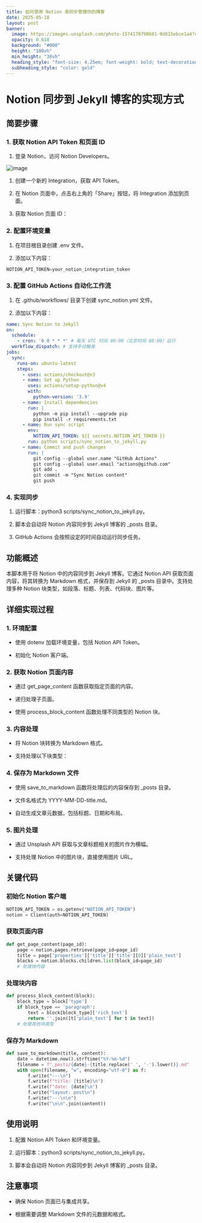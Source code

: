 ```yaml
---
title: 如何使用 Notion 来同步管理你的博客
date: 2025-05-18
layout: post
banner:
  image: https://images.unsplash.com/photo-1574170790681-9d815ebce1a4?crop=entropy&cs=tinysrgb&fit=max&fm=jpg&ixid=M3w2OTIwMzJ8MHwxfHJhbmRvbXx8fHx8fHx8fDE3NDc1NjM2NDh8&ixlib=rb-4.1.0&q=80&w=1080
  opacity: 0.618
  background: "#000"
  height: "100vh"
  min_height: "38vh"
  heading_style: "font-size: 4.25em; font-weight: bold; text-decoration: underline"
  subheading_style: "color: gold"
---
```


# Notion 同步到 Jekyll 博客的实现方式

## 简要步骤

### 1. 获取 Notion API Token 和页面 ID

1. 登录 Notion，访问 Notion Developers。

![image](https://prod-files-secure.s3.us-west-2.amazonaws.com/a7a0cc5a-89b9-4cda-8686-1fba0ca52f40/d19c1afe-dea5-4312-9333-786b0ba83054/image.png?X-Amz-Algorithm=AWS4-HMAC-SHA256&X-Amz-Content-Sha256=UNSIGNED-PAYLOAD&X-Amz-Credential=ASIAZI2LB4662V6ECEGV%2F20250518%2Fus-west-2%2Fs3%2Faws4_request&X-Amz-Date=20250518T102048Z&X-Amz-Expires=3600&X-Amz-Security-Token=IQoJb3JpZ2luX2VjELr%2F%2F%2F%2F%2F%2F%2F%2F%2F%2FwEaCXVzLXdlc3QtMiJHMEUCIFBHb5x9SIL7mlaPDKW6%2BvH4LnFEV7mZ%2F84HSaZg%2FDPiAiEA%2BgK7ZNWQMlGhdzyOYUvb9a6PJZfW5WzNsRhtghR5AGkq%2FwMIcxAAGgw2Mzc0MjMxODM4MDUiDGsCwq4Oy2IH8WpBhircA%2FoqgykNr96Z9PWirkORr3Nj%2BMeS2MSe%2FGPZrDTB4bpkgNao%2FAsWuLt2P4smSpNdYUaGCY2LTu0x2bkwsT5OjIxnbXH2jm%2FCwoTSD2Q%2FpmOfDzCAiC0BMqoSsJZ0J0LwrOUH1N%2BG8J%2BXHqDOWd98ls6k7CpZ5BuE2UjSdWMx6snBDuV%2F78J4f8s%2FhThoIhtvZBz9Qz6Ig5f4246dQ%2B7xudzO8OsgFsK3rrgM%2F8Mm3SQh8BkjFqS9DV0WCg1eZSrMutaOZhzzFoBBHRCF2boUPQvt6YEFn2l1uzbRQSHjaiAi%2Fo235xC%2FkA5G2yCMtsiPdKC1LTqfUjaj7SRJ5XJ2%2Bxy636B3wMlpA1NTXOgEqqwrRQxI3tDjsM1vHG7F2WdP5ax5wLZmyr42poTOi6FHKkzGG3nPkty4idvGY8tHtdjcbfroG%2B0mszGK5aECZe33u0kahJ4z5PVWTAStGwKC7PZsDpA2M8nKZ49EiqVliEcWR2m0tzjcjeX7RAgK1lBLr6fL9ngfx6u78b9gHg73%2BfOnJTMhWpHn%2BhEoOkUAhFiS%2BcdMibk%2BPYtZUCqBmLKB8wzNy6HQiHvdbTdwcIP2mxa%2BOmNkTPHkwpz6r1AT7CNXBQslgXgXNbLcCenxMKXVpsEGOqUBT0xJfUJJgyxCg4nr%2BCa2FgaMts%2FOjtIiuIpDhKo%2B5TA%2FNM325ezTzDxyDmLQpeU%2BafOrp1qX%2B83lBMRaoEte5VI7DgfNM6Rx4XzznzYf85oD24fWNpOy9WE9jtyRiYYpXKHyCaoWTkM9QnTAkiXYy23EhiXOwkYF6xzo3Ede2IAI7bya4Y8Eoh1n5TXXPtjy9wOL9rAfK1z2f0WqOYs4M1gWAZ8X&X-Amz-Signature=f909e545e8121ae3a5afbd2b86fff7f175278dc4fe9d9299d54e44e53cd07c42&X-Amz-SignedHeaders=host&x-id=GetObject)

1. 创建一个新的 Integration，获取 API Token。

1. 在 Notion 页面中，点击右上角的「Share」按钮，将 Integration 添加到页面。

1. 获取 Notion 页面 ID：


### 2. 配置环境变量

1. 在项目根目录创建 .env 文件。

1. 添加以下内容：

```javascript
NOTION_API_TOKEN=your_notion_integration_token
```

### 3. 配置 GitHub Actions 自动化工作流

1. 在 .github/workflows/ 目录下创建 sync_notion.yml 文件。

1. 添加以下内容：

```yaml
name: Sync Notion to Jekyll
on:
  schedule:
    - cron: '0 0 * * *' # 每天 UTC 时间 00:00（北京时间 08:00）运行
  workflow_dispatch: # 支持手动触发
jobs:
  sync:
    runs-on: ubuntu-latest
    steps:
      - uses: actions/checkout@v3
      - name: Set up Python
        uses: actions/setup-python@v4
        with:
          python-version: '3.9'
      - name: Install dependencies
        run: |
          python -m pip install --upgrade pip
          pip install -r requirements.txt
      - name: Run sync script
        env:
          NOTION_API_TOKEN: ${{ secrets.NOTION_API_TOKEN }}
        run: python scripts/sync_notion_to_jekyll.py
      - name: Commit and push changes
        run: |
          git config --global user.name "GitHub Actions"
          git config --global user.email "actions@github.com"
          git add .
          git commit -m "Sync Notion content"
          git push
```

### 4. 实现同步

1. 运行脚本：python3 scripts/sync_notion_to_jekyll.py。

1. 脚本会自动将 Notion 内容同步到 Jekyll 博客的 _posts 目录。

1. GitHub Actions 会按照设定的时间自动运行同步任务。

## 功能概述

本脚本用于将 Notion 中的内容同步到 Jekyll 博客。它通过 Notion API 获取页面内容，将其转换为 Markdown 格式，并保存到 Jekyll 的 _posts 目录中。支持处理多种 Notion 块类型，如段落、标题、列表、代码块、图片等。

## 详细实现过程

### 1. 环境配置

- 使用 dotenv 加载环境变量，包括 Notion API Token。

- 初始化 Notion 客户端。

### 2. 获取 Notion 页面内容

- 通过 get_page_content 函数获取指定页面的内容。

- 递归处理子页面。

- 使用 process_block_content 函数处理不同类型的 Notion 块。

### 3. 内容处理

- 将 Notion 块转换为 Markdown 格式。

- 支持处理以下块类型：


### 4. 保存为 Markdown 文件

- 使用 save_to_markdown 函数将处理后的内容保存到 _posts 目录。

- 文件名格式为 YYYY-MM-DD-title.md。

- 自动生成文章元数据，包括标题、日期和布局。

### 5. 图片处理

- 通过 Unsplash API 获取与文章标题相关的图片作为横幅。

- 支持处理 Notion 中的图片块，直接使用图片 URL。

## 关键代码

### 初始化 Notion 客户端

```python
NOTION_API_TOKEN = os.getenv("NOTION_API_TOKEN")
notion = Client(auth=NOTION_API_TOKEN)
```

### 获取页面内容

```python
def get_page_content(page_id):
    page = notion.pages.retrieve(page_id=page_id)
    title = page['properties']['title']['title'][0]['plain_text']
    blocks = notion.blocks.children.list(block_id=page_id)
    # 处理块内容
```

### 处理块内容

```python
def process_block_content(block):
    block_type = block['type']
    if block_type == 'paragraph':
        text = block[block_type]['rich_text']
        return ''.join([t['plain_text'] for t in text])
    # 处理其他块类型
```

### 保存为 Markdown

```python
def save_to_markdown(title, content):
    date = datetime.now().strftime("%Y-%m-%d")
    filename = f"_posts/{date}-{title.replace(' ', '-').lower()}.md"
    with open(filename, "w", encoding="utf-8") as f:
        f.write("---\n")
        f.write(f"title: {title}\n")
        f.write(f"date: {date}\n")
        f.write("layout: post\n")
        f.write("---\n\n")
        f.write("\n\n".join(content))
```

## 使用说明

1. 配置 Notion API Token 和环境变量。

1. 运行脚本：python3 scripts/sync_notion_to_jekyll.py。

1. 脚本会自动将 Notion 内容同步到 Jekyll 博客的 _posts 目录。

## 注意事项

- 确保 Notion 页面已与集成共享。

- 根据需要调整 Markdown 文件的元数据和格式。